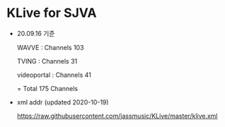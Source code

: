 # KLive for SJVA

* 20.09.16 기준

   WAVVE : Channels 103
   
   TVING : Channels 31
   
   videoportal : Channels 41
   
   = Total 175 Channels

* xml addr (updated 2020-10-19)

  https://raw.githubusercontent.com/jassmusic/KLive/master/klive.xml


